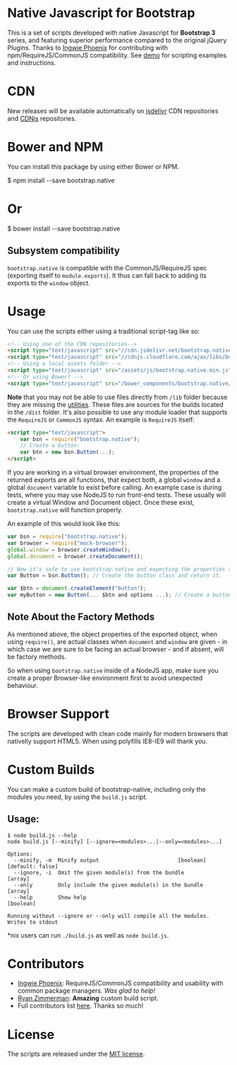 # Native Javascript for Bootstrap
This is a set of scripts developed with native Javascript for <strong>Bootstrap 3</strong> series, and featuring superior performance compared to the original jQuery Plugins. Thanks to [Ingwie Phoenix](https://github.com/IngwiePhoenix) for contributing with npm/RequireJS/CommonJS compatibility.
See <a href="http://thednp.github.io/bootstrap.native/">demo</a> for scripting examples and instructions.

# CDN
New releases will be available automatically on <a href="http://www.jsdelivr.com/#!bootstrap.native">jsdelivr</a> CDN repositories and <a href="https://cdnjs.com/libraries/bootstrap.native">CDNjs</a> repositories.

# Bower and NPM
You can install this package by using either Bower or NPM.

$ npm install --save bootstrap.native
# Or
$ bower install --save bootstrap.native

## Subsystem compatibility
`bootstrap.native` is compatible with the CommonJS/RequireJS spec (exporting itself to `module.exports`). It thus can fall back to adding its exports to the `window` object.

# Usage
You can use the scripts either using a traditional script-tag like so:

```html
<!-- Using one of the CDN repositories-->
<script type="text/javascript" src="//cdn.jsdelivr.net/bootstrap.native/1.0.5/bootstrap-native.min.js"></script>
<script type="text/javascript" src="//cdnjs.cloudflare.com/ajax/libs/bootstrap.native/1.0.5/bootstrap-native.min.js"></script>
<!-- Using a local assets folder -->
<script type="text/javascript" src="/assets/js/bootstrap.native.min.js"></script>
<!-- Or using Bower? -->
<script type="text/javascript" src="/bower_components/bootstrap.native/dist/bootstrap-native.min.js"></script>
```

**Note** that you may not be able to use files directly from `/lib` folder because they are missing the [utilities](https://github.com/thednp/bootstrap.native/blob/master/lib/utils.js). These files are sources for the builds located in the `/dist` folder. It's also possible to use any module loader that supports the `RequireJS` or `CommonJS` syntax. An example is `RequireJS` itself:

```html
<script type="text/javascript">
    var bsn = require("bootstrap.native");
    // Create a button:
    var btn = new bsn.Button(...);
</script>
```

If you are working in a virtual browser environment, the properties of the returned exports are all functions, that expect both, a global `window` and a global `document` variable to exist before calling. An example case is during tests, where you may use NodeJS to run front-end tests. These usually will create a virtual Window and Document object. Once these exist, `bootstrap.native` will function properly.

An example of this would look like this:

```javascript
var bsn = require("bootstrap.native");
var browser = require("mock-browser");
global.window = browser.createWindow();
global.document = browser.createDocument();

// Now it's safe to use bootstrap.native and expecting the properties to be the actual component classes.
var Button = bsn.Button(); // Create the button class and return it.

var $btn = document.createElement("button");
var myButton = new Button(... $btn and options ...); // Create a button and do a test.
```


## Note About the Factory Methods
As mentioned above, the object properties of the exported object, when using `require()`, are actual classes when `document` and `window` are given - in which case we are sure to be facing an actual browser - and if absent, will be factory methods.

So when using `bootstrap.native` inside of a NodeJS app, make sure you create a proper Browser-like environment first to avoid unexpected behaviour.

# Browser Support
The scripts are developed with clean code mainly for modern browsers that nativelly support HTML5. When using polyfills IE8-IE9 will thank you.

# Custom Builds
You can make a custom build of bootstrap-native, including only the modules you need, by using the `build.js` script.

## Usage:
```
$ node build.js --help
node build.js [--minify] [--ignore=<modules>...|--only=<modules>...]

Options:
  --minify, -m  Minify output                         [boolean] [default: false]
  --ignore, -i  Omit the given module(s) from the bundle                 [array]
  --only        Only include the given module(s) in the bundle           [array]
  --help        Show help                                              [boolean]

Running without --ignore or --only will compile all the modules.
Writes to stdout
```

\*nix users can run `./build.js` as well as `node build.js`.

# Contributors
- [Ingwie Phoenix](https://github.com/IngwiePhoenix): RequireJS/CommonJS compatibility and usability with common package managers. _Was glad to help!_
- [Ryan Zimmerman](https://github.com/RyanZim): **Amazing** custom build script.
- Full contributors list [here](https://github.com/thednp/bootstrap.native/graphs/contributors). Thanks so much!

# License
The scripts are released under the [MIT license](https://github.com/thednp/bootstrap.native/blob/master/LICENSE).
